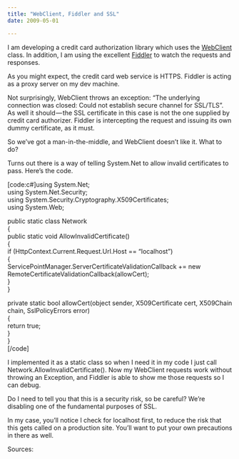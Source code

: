 ```yaml
---
title: "WebClient, Fiddler and SSL"
date: 2009-05-01

---
```


I am developing a credit card authorization library which uses the [WebClient](http://msdn.microsoft.com/en-us/library/system.net.webclient.aspx) class. In addition, I am using the excellent [Fiddler](http://www.fiddler2.com) to watch the requests and responses.

As you might expect, the credit card web service is HTTPS. Fiddler is acting as a proxy server on my dev machine.

Not surprisingly, WebClient throws an exception: “The underlying connection was closed: Could not establish secure channel for SSL/TLS”. As well it should — the SSL certificate in this case is not the one supplied by credit card authorizer. Fiddler is intercepting the request and issuing its own dummy certificate, as it must.

So we’ve got a man-in-the-middle, and WebClient doesn’t like it. What to do?

Turns out there is a way of telling System.Net to allow invalid certificates to pass. Here’s the code.

[code:c#]using System.Net;  
using System.Net.Security;  
using System.Security.Cryptography.X509Certificates;  
using System.Web;  

public static class Network  
{   
 public static void AllowInvalidCertificate()  
 {  
 if (HttpContext.Current.Request.Url.Host == “localhost”)  
 {  
 ServicePointManager.ServerCertificateValidationCallback += new RemoteCertificateValidationCallback(allowCert);  
 }  
 }  

 private static bool allowCert(object sender, X509Certificate cert, X509Chain chain, SslPolicyErrors error)  
 {  
 return true;  
 }  
}  
[/code]

I implemented it as a static class so when I need it in my code I just call Network.AllowInvalidCertificate(). Now my WebClient requests work without throwing an Exception, and Fiddler is able to show me those requests so I can debug.

Do I need to tell you that this is a security risk, so be careful? We’re disabling one of the fundamental purposes of SSL.

In my case, you’ll notice I check for localhost first, to reduce the risk that this gets called on a production site. You’ll want to put your own precautions in there as well.

Sources:
